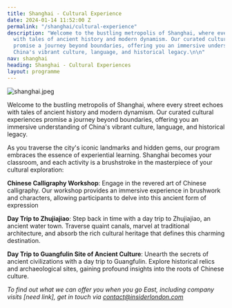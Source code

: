 ```yaml
---
title: Shanghai - Cultural Experience
date: 2024-01-14 11:52:00 Z
permalink: "/shanghai/cultural-experience"
description: "Welcome to the bustling metropolis of Shanghai, where every street echoes
  with tales of ancient history and modern dynamism. Our curated cultural experiences
  promise a journey beyond boundaries, offering you an immersive understanding of
  China's vibrant culture, language, and historical legacy.\n\n"
nav: shanghai
heading: Shanghai - Cultural Experiences
layout: programme
---
```


![shanghai.jpeg](/uploads/shanghai.jpeg)

Welcome to the bustling metropolis of Shanghai, where every street echoes with tales of ancient history and modern dynamism. Our curated cultural experiences promise a journey beyond boundaries, offering you an immersive understanding of China's vibrant culture, language, and historical legacy.

As you traverse the city's iconic landmarks and hidden gems, our program embraces the essence of experiential learning. Shanghai becomes your classroom, and each activity is a brushstroke in the masterpiece of your cultural exploration:

**Chinese Calligraphy Workshop**:
Engage in the revered art of Chinese calligraphy. Our workshop provides an immersive experience in brushwork and characters, allowing participants to delve into this ancient form of expression

**Day Trip to Zhujiajiao**:
Step back in time with a day trip to Zhujiajiao, an ancient water town. Traverse quaint canals, marvel at traditional architecture, and absorb the rich cultural heritage that defines this charming destination.

**Day Trip to Guangfulin Site of Ancient Culture**:
Unearth the secrets of ancient civilizations with a day trip to Guangfulin. Explore historical relics and archaeological sites, gaining profound insights into the roots of Chinese culture.

*To find out what we can offer you when you go East, including company visits [need link], get in touch via [contact@insiderlondon.com](mailto:contact@insiderlondon.com)*